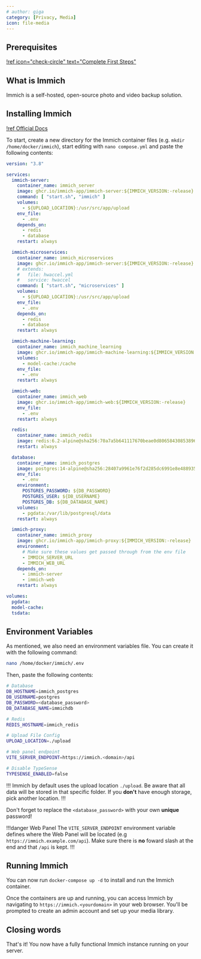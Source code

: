 ```yaml
---
# author: giga
category: [Privacy, Media]
icon: file-media
---
```


## Prerequisites

[!ref icon="check-circle" text="Complete First Steps"](/first-steps/1-vps-setup.md)

## What is Immich

Immich is a self-hosted, open-source photo and video backup solution.

## Installing Immich

[!ref Official Docs](https://immich.app/docs/overview/introduction)

To start, create a new directory for the Immich container files (e.g. `mkdir /home/docker/immich`), start editing with `nano compose.yml` and paste the following contents:

```yaml
version: "3.8"

services:
  immich-server:
    container_name: immich_server
    image: ghcr.io/immich-app/immich-server:${IMMICH_VERSION:-release}
    command: [ "start.sh", "immich" ]
    volumes:
      - ${UPLOAD_LOCATION}:/usr/src/app/upload
    env_file:
      - .env
    depends_on:
      - redis
      - database
    restart: always

  immich-microservices:
    container_name: immich_microservices
    image: ghcr.io/immich-app/immich-server:${IMMICH_VERSION:-release}
    # extends:
    #   file: hwaccel.yml
    #   service: hwaccel
    command: [ "start.sh", "microservices" ]
    volumes:
      - ${UPLOAD_LOCATION}:/usr/src/app/upload
    env_file:
      - .env
    depends_on:
      - redis
      - database
    restart: always

  immich-machine-learning:
    container_name: immich_machine_learning
    image: ghcr.io/immich-app/immich-machine-learning:${IMMICH_VERSION:-release}
    volumes:
      - model-cache:/cache
    env_file:
      - .env
    restart: always

  immich-web:
    container_name: immich_web
    image: ghcr.io/immich-app/immich-web:${IMMICH_VERSION:-release}
    env_file:
      - .env
    restart: always

  redis:
    container_name: immich_redis
    image: redis:6.2-alpine@sha256:70a7a5b641117670beae0d80658430853896b5ef269ccf00d1827427e3263fa3
    restart: always

  database:
    container_name: immich_postgres
    image: postgres:14-alpine@sha256:28407a9961e76f2d285dc6991e8e48893503cc3836a4755bbc2d40bcc272a441
    env_file:
      - .env
    environment:
      POSTGRES_PASSWORD: ${DB_PASSWORD}
      POSTGRES_USER: ${DB_USERNAME}
      POSTGRES_DB: ${DB_DATABASE_NAME}
    volumes:
      - pgdata:/var/lib/postgresql/data
    restart: always

  immich-proxy:
    container_name: immich_proxy
    image: ghcr.io/immich-app/immich-proxy:${IMMICH_VERSION:-release}
    environment:
      # Make sure these values get passed through from the env file
      - IMMICH_SERVER_URL
      - IMMICH_WEB_URL
    depends_on:
      - immich-server
      - immich-web
    restart: always

volumes:
  pgdata:
  model-cache:
  tsdata:
```

## Environment Variables

As mentioned, we also need an environment variables file. You can create it with the following command:

```bash
nano /home/docker/immich/.env
```

Then, paste the following contents:

```bash
# Database
DB_HOSTNAME=immich_postgres
DB_USERNAME=postgres
DB_PASSWORD=<database_password>
DB_DATABASE_NAME=immichdb

# Redis
REDIS_HOSTNAME=immich_redis

# Upload File Config
UPLOAD_LOCATION=./upload

# Web panel endpoint
VITE_SERVER_ENDPOINT=https://immich.<domain>/api

# Disable TypeSense
TYPESENSE_ENABLED=false
```

!!!
Immich by default uses the upload location `./upload`. Be aware that all data will be stored in that specific folder. If you **don't** have enough storage, pick another location.
!!!

Don't forget to replace the `<database_password>` with your own **unique** password!

!!!danger Web Panel
The `VITE_SERVER_ENDPOINT` environment variable defines where the Web Panel will be located (e.g `https://immich.example.com/api`). Make sure there is **no** foward slash at the end and that `/api` is kept.
!!!

## Running Immich

You can now run `docker-compose up -d` to install and run the Immich container.

Once the containers are up and running, you can access Immich by navigating to `https://immich.<yourdomain>` in your web browser. You'll be prompted to create an admin account and set up your media library.

## Closing words

That's it! You now have a fully functional Immich instance running on your server.
